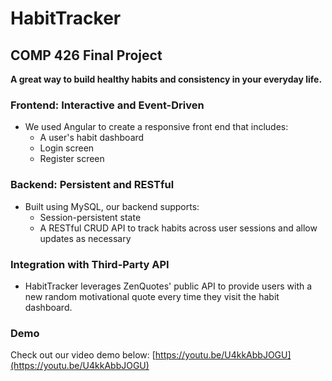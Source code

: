 # HabitTracker

## COMP 426 Final Project

**A great way to build healthy habits and consistency in your everyday life.**

### Frontend: Interactive and Event-Driven
- We used Angular to create a responsive front end that includes:
  - A user's habit dashboard
  - Login screen
  - Register screen

### Backend: Persistent and RESTful
- Built using MySQL, our backend supports:
  - Session-persistent state
  - A RESTful CRUD API to track habits across user sessions and allow updates as necessary

### Integration with Third-Party API
- HabitTracker leverages ZenQuotes' public API to provide users with a new random motivational quote every time they visit the habit dashboard.

### Demo
Check out our video demo below:
[https://youtu.be/U4kkAbbJOGU](https://youtu.be/U4kkAbbJOGU)
